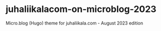 # juhaliikalacom-on-microblog-2023
Micro.blog (Hugo) theme for juhaliikala.com - August 2023 edition
